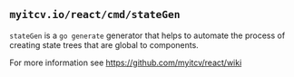 ## `myitcv.io/react/cmd/stateGen`

`stateGen` is a `go generate` generator that helps to automate the process of
creating state trees that are global to components.

For more information see https://github.com/myitcv/react/wiki
